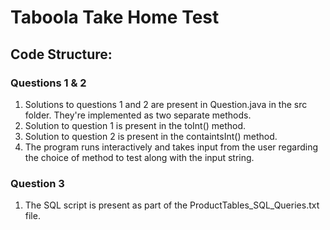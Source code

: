 # Taboola Take Home Test

## Code Structure:
### Questions 1 & 2
<ol>
  <li>Solutions to questions 1 and 2 are present in Question.java in the src folder. They're implemented as two separate methods.</li>
  <li>Solution to question 1 is present in the toInt() method.</li>
  <li>Solution to question 2 is present in the containtsInt() method.</li>
  <li>The program runs interactively and takes input from the user regarding the choice of method to test along with the input string.</li>
</ol>

### Question 3
<ol>
  <li>The SQL script is present as part of the ProductTables_SQL_Queries.txt file.</li>
</ol>
